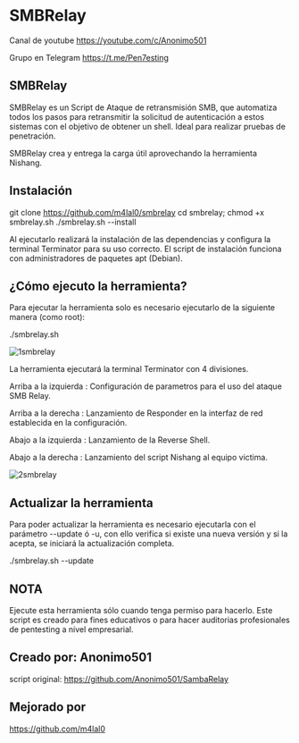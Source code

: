 # SMBRelay

Canal de youtube  https://youtube.com/c/Anonimo501

Grupo en Telegram https://t.me/Pen7esting

## SMBRelay

SMBRelay es un Script de Ataque de retransmisión SMB, que automatiza todos los pasos para retransmitir la solicitud de autenticación a estos sistemas con el objetivo de obtener un shell. Ideal para realizar pruebas de penetración.

SMBRelay crea y entrega la carga útil aprovechando la herramienta Nishang.

## Instalación

git clone https://github.com/m4lal0/smbrelay
cd smbrelay; chmod +x smbrelay.sh
./smbrelay.sh --install

Al ejecutarlo realizará la instalación de las dependencias y configura la terminal Terminator para su uso correcto. El script de instalación funciona con administradores de paquetes apt (Debian).

## ¿Cómo ejecuto la herramienta?

Para ejecutar la herramienta solo es necesario ejecutarlo de la siguiente manera (como root):

./smbrelay.sh


![1smbrelay](https://user-images.githubusercontent.com/67207446/153726632-a9e3b901-db24-4d02-98db-28eb4a635733.png)


La herramienta ejecutará la terminal Terminator con 4 divisiones.

Arriba a la izquierda : Configuración de parametros para el uso del ataque SMB Relay.

Arriba a la derecha : Lanzamiento de Responder en la interfaz de red establecida en la configuración.

Abajo a la izquierda : Lanzamiento de la Reverse Shell.

Abajo a la derecha : Lanzamiento del script Nishang al equipo victima.


![2smbrelay](https://user-images.githubusercontent.com/67207446/153726703-b60d6c69-45f2-471f-b9c8-65ae416e9e2b.png)


## Actualizar la herramienta

Para poder actualizar la herramienta es necesario ejecutarla con el parámetro --update ó -u, con ello verifica si existe una nueva versión y si la acepta, se iniciará la actualización completa.

./smbrelay.sh --update

## NOTA

Ejecute esta herramienta sólo cuando tenga permiso para hacerlo. Este script es creado para fines educativos o para hacer auditorias profesionales de pentesting a nivel empresarial.

## Creado por: Anonimo501

script original: https://github.com/Anonimo501/SambaRelay

## Mejorado por 

https://github.com/m4lal0
